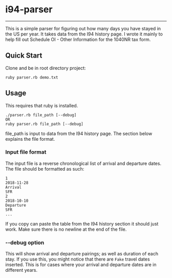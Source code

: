 # i94-parser
---

This is a simple parser for figuring out how many days you have stayed in the US per year. It takes data from the I94 history page. I wrote it mainly to help fill out Schedule OI - Other Information for the 1040NR tax form.

## Quick Start
Clone and be in root directory project:
```
ruby parser.rb demo.txt
```

## Usage
This requires that ruby is installed.

```
./parser.rb file_path [--debug]
OR
ruby parser.rb file_path [--debug]
```

file_path is input to data from the I94 history page. The section below explains the file format.

### Input file format
The input file is a reverse chronological list of arrival and departure dates. The file should be formatted as such:

```
1
2018-11-28
Arrival
SFR
2
2018-10-10
Departure
SFR
...
```

If you copy can paste the table from the I94 history section it should just work. Make sure there is no newline at the end of the file.

### --debug option

This will show arrival and departure pairings; as well as duration of each stay. If you use this, you might notice that there are `Fake` travel dates inserted. This is for cases where your arrival and departure dates are in different years.
